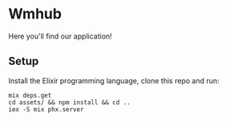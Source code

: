 # Wmhub
Here you'll find our application!

## Setup

Install the Elixir programming language, clone this repo and run:

```
mix deps.get
cd assets/ && npm install && cd ..
iex -S mix phx.server
```
